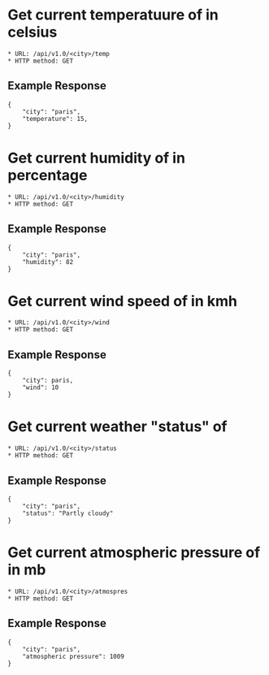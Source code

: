 

# Get current temperatuure of <city> in celsius

    * URL: /api/v1.0/<city>/temp  
    * HTTP method: GET

## Example Response

    {
        "city": "paris",
        "temperature": 15,
    }


# Get current humidity of <city> in percentage

    * URL: /api/v1.0/<city>/humidity
    * HTTP method: GET

## Example Response

    {
        "city": "paris",
        "humidity": 82
    }


# Get current wind speed of <city> in kmh

    * URL: /api/v1.0/<city>/wind
    * HTTP method: GET

## Example Response

    {
        "city": paris,
        "wind": 10
    }


# Get current weather "status" of <city>

    * URL: /api/v1.0/<city>/status
    * HTTP method: GET

## Example Response

    {
        "city": "paris",
        "status": "Partly cloudy"
    }


# Get current atmospheric pressure of <city> in mb

    * URL: /api/v1.0/<city>/atmospres
    * HTTP method: GET

## Example Response

    {
        "city": "paris",
        "atmospheric pressure": 1009
    }
